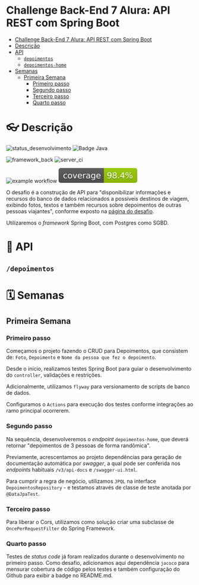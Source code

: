 Challenge Back-End 7 Alura: API REST com Spring Boot
==========================

<!-- TOC -->
* [Challenge Back-End 7 Alura: API REST com Spring Boot](#challenge-back-end-7-alura-api-rest-com-spring-boot)
* [Descrição](#descrição)
* [API](#api)
  * [`depoimentos`](#depoimentos)
  * [`depoimentos-home`](#depoimentos)
* [Semanas](#semanas)
  * [Primeira Semana](#primeira-semana-)
    * [Primeiro passo](#primeiro-passo)
    * [Segundo passo](#segundo-passo)
    * [Terceiro passo](#terceiro-passo)
    * [Quarto passo](#quarto-passo)
<!-- TOC -->

# 👓 Descrição

![status_desenvolvimento](https://img.shields.io/static/v1?label=Status&message=Em%20Desenvolvimento&color=yellow&style=for-the-badge)
![Badge Java](https://img.shields.io/static/v1?label=Java&message=17&color=orange&style=for-the-badge&logo=java)

![framework_back](https://img.shields.io/badge/Spring_Boot-F2F4F9?style=for-the-badge&logo=spring-boot)
![server_ci](https://img.shields.io/badge/Github%20Actions-282a2e?style=for-the-badge&logo=githubactions&logoColor=367cfe)

![example workflow](https://github.com/vsantsal/alura-challenge-backend-7/actions/workflows/maven.yml/badge.svg)
![Coverage](.github/badges/jacoco.svg)

O desafio é a construção de API para "disponibilizar informações e recursos do banco de dados relacionados a possíveis destinos de viagem, exibindo fotos, textos e também recursos sobre depoimentos de outras pessoas viajantes", conforme exposto na [página do desafio](https://www.alura.com.br/challenges/back-end-7).

Utilizaremos o *framework* Spring Boot, com Postgres como SGBD.

# 📖 API

## `/depoimentos`

# 🗓️ Semanas

## Primeira Semana 

### Primeiro passo

Começamos o projeto fazendo o CRUD para Depoimentos, que consistem de: `Foto`, `Depoimento` e `Nome da pessoa que fez o depoimento`.

Desde o início, realizamos testes Spring Boot para guiar o desenvolvimento do `controller`, validações e restrições.

Adicionalmente, utilizamos `flyway` para versionamento de scripts de banco de dados.

Configuramos o `Actions` para execução dos testes conforme integrações ao ramo principal ocorrerem.

### Segundo passo

Na sequência, desenvolveremos o *endpoint* `depoimentos-home`, que deverá retornar "depoimentos de 3 pessoas de forma randômica".

Previamente, acrescentamos ao projeto dependências para geração de documentação automática por *swagger*, a qual pode ser conferida nos *endpoints* habituais `/v3/api-docs` e `/swagger-ui.html`.

Para cumprir a regra de negócio, utilizamos `JPQL` na interface `DepoimentosRepository` - e testamos através de classe de teste anotada por `@DataJpaTest`.

### Terceiro passo

Para liberar o Cors, utilizamos como solução criar uma subclasse de `OncePerRequestFilter` do Spring Framework.

### Quarto passo

Testes de *status code* já foram realizados durante o desenvolvimento no primeiro passo. Como desafio, adicionamos aqui dependência `jacoco` para mensurar cobertura de código pelos testes e também configuração do Github para exibir a badge no README.md.

